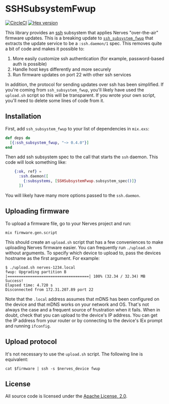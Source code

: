 # SSHSubsystemFwup

[![CircleCI](https://circleci.com/gh/nerves-project/ssh_subsystem_fwup/tree/master.svg?style=svg)](https://circleci.com/gh/nerves-project/ssh_subsystem_fwup/tree/master)
[![Hex version](https://img.shields.io/hexpm/v/ssh_subsystem_fwup.svg "Hex version")](https://hex.pm/packages/ssh_subsystem_fwup)

This library provides an [ssh](https://en.wikipedia.org/wiki/Secure_Shell)
subsystem that applies Nerves "over-the-air" firmware updates. This is a
breaking update to
[`ssh_subsystem_fwup`](https://github.com/nerves-project/ssh_subsystem_fwup)
that extracts the update service to be a `:ssh.daemon/1` spec. This removes
quite a bit of code and makes it possible to:

1. More easily customize ssh authentication (for example, password-based auth is
   possible)
2. Handle host keys differently and more securely
3. Run firmware updates on port 22 with other ssh services

In addition, the protocol for sending updates over ssh has been simplified. If
you're coming from `ssh_subsystem_fwup`, you'll likely have used the
`upload.sh` script so this will be transparent. If you wrote your own script,
you'll need to delete some lines of code from it.

## Installation

First, add `ssh_subsystem_fwup` to your list of dependencies in `mix.exs`:

```elixir
def deps do
  [{:ssh_subsystem_fwup, "~> 0.4.0"}]
end
```

Then add ssh subsystem spec to the call that starts the `ssh` daemon. This code
will look something like:

```elixir
    {:ok, ref} =
      :ssh.daemon([
        {:subsystems, [SSHSubsystemFwup.subsystem_spec()]}
      ])
```

You will likely have many more options passed to the `ssh.daemon`.

## Uploading firmware

To upload a firmware file, go to your Nerves project and run:

```shell
mix firmware.gen.script
```

This should create an `upload.sh` script that has a few conveniences to make
uploading Nerves firmware easier. You can frequently run `./upload.sh` without
arguments. To specify which device to upload to, pass the devices hostname as
the first argument. For example:

```shell
$ ./upload.sh nerves-1234.local
fwup: Upgrading partition B
|====================================| 100% (32.34 / 32.34) MB
Success!
Elapsed time: 4.720 s
Disconnected from 172.31.207.89 port 22
````

Note that the `.local` address assumes that mDNS has been configured on the
device and that mDNS works on your network and OS. That's not always the case
and a frequent source of frustration when it fails. When in doubt, check that
you can upload to the device's IP address. You can get the IP address from your
router or by connecting to the device's IEx prompt and running `ifconfig`.

## Upload protocol

It's not necessary to use the `upload.sh` script. The following line is
equivalent:

```shell
cat $firmware | ssh -s $nerves_device fwup
```

## License

All source code is licensed under the
[Apache License, 2.0](https://opensource.org/licenses/Apache-2.0).
